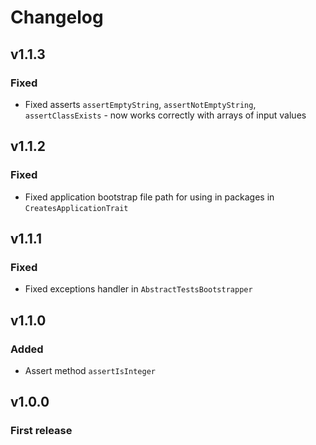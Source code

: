 # Changelog

## v1.1.3

### Fixed
- Fixed asserts `assertEmptyString`, `assertNotEmptyString`, `assertClassExists` - now works correctly with arrays of input values

## v1.1.2

### Fixed
- Fixed application bootstrap file path for using in packages in `CreatesApplicationTrait`

## v1.1.1

### Fixed
- Fixed exceptions handler in `AbstractTestsBootstrapper`

## v1.1.0

### Added
- Assert method `assertIsInteger`

## v1.0.0

### First release
